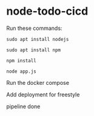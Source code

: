 # node-todo-cicd

Run these commands:


`sudo apt install nodejs`


`sudo apt install npm`


`npm install`

`node app.js`

Run the docker compose

Add deployment for freestyle

pipeline done
